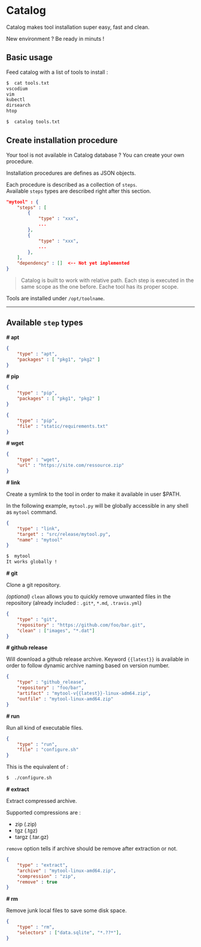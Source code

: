# Catalog

Catalog makes tool installation super easy, fast and clean.

New environment ? Be ready in minuts !

## Basic usage

Feed catalog with a list of tools to install :

```bash
$  cat tools.txt
vscodium
vim
kubectl
dirsearch
htop

$  catalog tools.txt
```

## Create installation procedure

Your tool is not available in Catalog database ? You can create your own procedure.

Installation procedures are defines as JSON objects.

Each procedure is described as a collection of `steps`.  
Available `steps` types are described right after this section.

```json
"mytool" : {
    "steps" : [
        {
            "type" : "xxx",
            ...
        },
        {
            "type" : "xxx",
            ...
        },
    ],
    "dependency" : []  <-- Not yet implemented
}
```

> Catalog is built to work with relative path. Each step is executed in the same scope as the one before. Eache tool has its proper scope.

Tools are installed under `/opt/toolname`.

***

## Available `step` types

**# apt**

```json
{
    "type" : "apt",
    "packages" : [ "pkg1", "pkg2" ]
}
```

**# pip**

```json
{
    "type" : "pip",
    "packages" : [ "pkg1", "pkg2" ]
}
```

```json
{
    "type" : "pip",
    "file" : "static/requirements.txt"
}
```

**# wget**

```json
{
    "type" : "wget",
    "url" : "https://site.com/ressource.zip"
}
```

**# link**

Create a symlink to the tool in order to make it available in user $PATH.

In the following example, `mytool.py` will be globally accessible in any shell as `mytool` command.

```json
{
    "type" : "link",
    "target" : "src/release/mytool.py",
    "name" : "mytool"
}
```

```bash
$  mytool
It works globally !
```

**# git**

Clone a git repository.

*(optional)* `clean` allows you to quickly remove unwanted files in the repository (already included : `.git*`, `*.md`, `.travis.yml`)

```json
{
    "type" : "git",
    "repository" : "https://github.com/foo/bar.git",
    "clean" : ["images", "*.dat"]
}
```

**# github release**

Will download a github release archive. Keyword `{{latest}}` is available in order to follow dynamic archive naming based on version number.

```json
{
    "type" : "github_release",
    "repository" : "foo/bar",
    "artifact" : "mytool-v{{latest}}-linux-adm64.zip",
    "outfile" : "mytool-linux-amd64.zip"
}
```

**# run**

Run all kind of executable files.

```json
{
    "type" : "run",
    "file" : "configure.sh"
}
```

This is the equivalent of :

```bash
$  ./configure.sh
```

**# extract**

Extract compressed archive.

Supported compressions are :
* zip (.zip)
* tgz (.tgz)
* targz (.tar.gz)

`remove` option tells if archive should be remove after extraction or not.  

```json
{
    "type" : "extract",
    "archive" : "mytool-linux-amd64.zip",
    "compression" : "zip",
    "remove" : true
}
```

**# rm**

Remove junk local files to save some disk space. 

```json
{
    "type" : "rm",
    "selectors" : ["data.sqlite", "*.??*"],
}
```